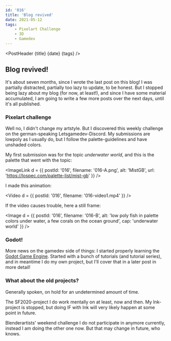 ```yaml
---
id: '016'
title: 'Blog revived'
date: 2021-05-12
tags:
    - Pixelart Challenge
    - 3D
    - Gamedev
---
```




<script>
    import Image from '$lib/Image.svelte'
    import ImageLink from '$lib/ImageLink.svelte'
    import ImageSimple from '$lib/ImageSimple.svelte'
    import Video from '$lib/Video.svelte'
	import PostHeader from '$lib/PostHeader.svelte'
</script>



<PostHeader {title} {date} {tags} />

## Blog revived!

It's about seven months, since I wrote the last post on this blog! I was partially distracted, partially too lazy to update, to be honest. But I stopped being lazy about my blog (for now, at least!), and since I have some material accumulated, I am going to write a few more posts over the next days, until it's all published.

### Pixelart challenge

Well no, I didn't change my artstyle. But I discovered this weekly challenge on the german-speaking Letsgamedev-Discord. My submissions are lowpoly as I usually do, but I follow the palette-guidelines and have unshaded colors.

My first submission was for the topic *underwater world*, and this is the palette that went with the topic:

<ImageLink d = {{ postId: '016', filename: '016-A.png',
	alt: 'MistGB',
    url: 'https://lospec.com/palette-list/mist-gb'
}} />

I made this animation:

<Video d = {{ postId: '016', filename: '016-video1.mp4' }} />

If the video causes trouble, here a still frame:

<Image d = {{ postId: '016', filename: '016-B',
	alt: 'low poly fish in palette colors under water, a few corals on the ocean ground',
	cap: 'underwater world'
}} />

### Godot!

More news on the gamedev side of things: I started properly learning the <a href="https://godotengine.org" target="_blank">Godot Game Engine</a>. Started with a bunch of tutorials (and tutorial series), and in meantime I do my own project, but I'll cover that in a later post in more detail!

### What about the old projects?

Generally spoken, on hold for an undetermined amount of time.

The SF2020-project I do work mentally on at least, now and then. My Ink-project is stopped, but doing IF with Ink will very likely happen at some point in future.

Blenderartists' weekend challenge I do not participate in anymore currently, instead I am doing the other one now. But that may change in future, who knows.